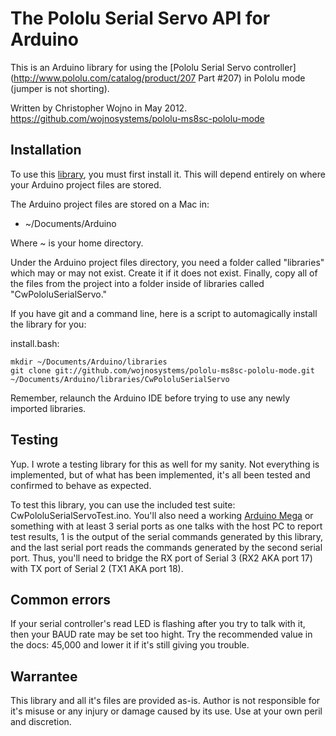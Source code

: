 The Pololu Serial Servo API for Arduino
=======================================

This is an Arduino library for using the [Pololu Serial Servo controller](http://www.pololu.com/catalog/product/207 Part #207) in Pololu mode (jumper is not shorting).

Written by Christopher Wojno in May 2012.
https://github.com/wojnosystems/pololu-ms8sc-pololu-mode

Installation
------------

To use this [library](http://arduino.cc/en/Hacking/LibraryTutorial), you must first install it. This will depend entirely on where your Arduino project files are stored.

The Arduino project files are stored on a Mac in:

* ~/Documents/Arduino

Where ~ is your home directory.

Under the Arduino project files directory, you need a folder called "libraries" which may or may not exist. Create it if it does not exist. Finally, copy all of the files from the project into a folder inside of libraries called "CwPololuSerialServo."

If you have git and a command line, here is a script to automagically install the library for you:

install.bash:

	mkdir ~/Documents/Arduino/libraries
	git clone git://github.com/wojnosystems/pololu-ms8sc-pololu-mode.git ~/Documents/Arduino/libraries/CwPololuSerialServo

Remember, relaunch the Arduino IDE before trying to use any newly imported libraries.

Testing
-------

Yup. I wrote a testing library for this as well for my sanity. Not everything is implemented, but of what has been implemented, it's all been tested and confirmed to behave as expected.

To test this library, you can use the included test suite: CwPololuSerialServoTest.ino. You'll also need a working [Arduino Mega](http://arduino.cc/en/Main/ArduinoBoardMega2560) or something with at least 3 serial ports as one talks with the host PC to report test results, 1 is the output of the serial commands generated by this library, and the last serial port reads the commands generated by the second serial port. Thus, you'll need to bridge the RX port of Serial 3 (RX2 AKA port 17) with TX port of Serial 2 (TX1 AKA port 18).

Common errors
-------------

If your serial controller's read LED is flashing after you try to talk with it, then your BAUD rate may be set too hight. Try the recommended value in the docs: 45,000 and lower it if it's still giving you trouble.

Warrantee
---------

This library and all it's files are provided as-is. Author is not responsible for it's misuse or any injury or damage caused by its use. Use at your own peril and discretion.
